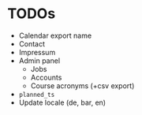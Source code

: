 
TODOs
=====

* Calendar export name
* Contact
* Impressum
* Admin panel
  * Jobs
  * Accounts
  * Course acronyms (+csv export)
* `planned_ts`
* Update locale (de, bar, en)
